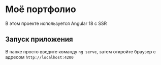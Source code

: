 # Моё портфолио
В этом проекте используется Angular 18 с SSR

## Запуск приложения
В папке просто введите команду `ng serve`, затем откройте браузер с адресом `http://localhost:4200`

